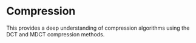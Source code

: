 # Compression
This provides a deep understanding of compression algorithms using the DCT and MDCT compression methods.
